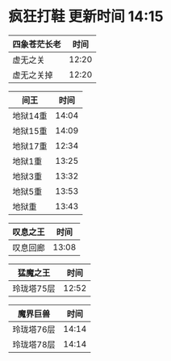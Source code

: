 # 疯狂打鞋 更新时间 14:15

| 四象苍茫长老   | 时间    |
|--------|-------|
| 虚无之关 | 12:20 |
| 虚无之关掉 | 12:20 |

| 间王   | 时间    |
|--------|-------|
| 地狱14重 | 14:04 |
| 地狱15重 | 14:09 |
| 地狱17重 | 12:34 |
| 地狱1重 | 13:25 |
| 地狱3重 | 13:32 |
| 地狱5重 | 13:53 |
| 地狱重 | 13:43 |

| 叹息之王   | 时间    |
|--------|-------|
| 叹息回廊 | 13:08 |

| 猛魔之王   | 时间    |
|--------|-------|
| 玲珑塔75层 | 12:52 |

| 魔界巨兽   | 时间    |
|--------|-------|
| 玲珑塔76层 | 14:14 |
| 玲珑塔78层 | 14:14 |
